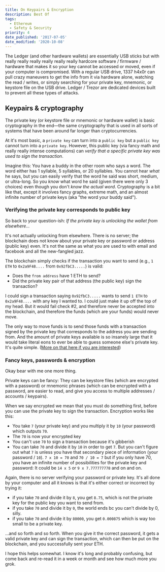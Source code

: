 ```yaml
---
title: On Keypairs & Encryption
description: Best Of
tags:
  - Ethereum
  - Safety & Security
priority: 4
date_published: '2017-07-05'
date_modified: '2020-10-08'
---
```


The Ledger (and other hardware wallets) are essentially USB sticks but with really really really really really really hardcore software / firmware / hardware that makes it so your key cannot be accessed or moved, even if your computer is compromised. With a regular USB drive, 1337 h4x0r can pull crazy maneuvers to get the info from it via hardware alone, watching the read / writes, or simply searching for your private key, mnemonic, or keystore file on the USB drive. Ledger / Trezor are dedicated devices built to prevent all these types of attacks.

## Keypairs & cryptography

The private key (or keystore file or mnemonic or hardware wallet) is basic cryptography in the end⁠—the same cryptography that is used in all sorts of systems that have been around far longer than cryptocurrencies.

At it's most basic, a `private key` can turn into a `public key` but a `public key` cannot turn into a `private key`. However, this public key (via fancy math and really really intense computations) can _verify that a specific private key was used to sign the transaction_.

Imagine this: You have a buddy in the other room who says a word. The word either has 1 syllable, 5 syllables, or 20 syllables. You cannot hear _what_ he says, but you can easily verify that the word he said was short, medium, or ultra-long. So you _know_ what word he said (given there were only 3 choices) even though you don't _know the actual word_. Cryptography is a bit like that, except it involves fancy graphs, extreme math, and an almost infinite number of private keys (aka "the word your buddy said").

### Verifying the private key corresponds to public key

So back to your question-ish: _If the private key is unlocking the wallet from elsewhere..._

It's not actually unlocking from elsewhere. There is no server; the blockchain does not know about your private key or password or address (public key) even. It's not the same as what you are used to with email and facebook and all the new-fangled jazz.

The blockchain simply checks if the transaction you want to send (e.g., `1 ETH` to `0x2a9F48....` from `0x92fbC3.....`) is valid:

- Does the `from address` have 1 ETH to send?
- Did the private key pair of that address (the public key) sign the transaction?

I could sign a transaction saying `0x92fbC3.....` wants to send `1 ETH` to `0x2a9F48....` with any key I wanted to. I could just make it up off the top of my head. But it would fail check #2, and therefore never be accepted into the blockchain, and therefore the funds (which are your funds) would never move.

The only way to move funds is to send those funds with a transaction signed by the private key that corresponds to the address you are sending from. And the amount of private keys available is so insanely large that it would take literal eons to ever be able to guess someone else's private key. It's quite simple. ([More on that here if you are interested](/staying-safe/couldnt-everybody-put-in-a-random-key-and-send-to-own-address))

### Fancy keys, passwords & encryption

Okay bear with me one more thing.

Private keys can be fancy: They can be keystore files (which are encrypted with a password) or mnemonic phrases (which can be encrypted with a password, are easier to read, and give you access to multiple addresses / accounts / keypairs).

When we say encrypted we mean that you must do something first, before you can use the private key to sign the transaction. Encryption works like this:

- You take `7` (your private key) and you multiply it by `10` (your password) which outputs `70`.
- The `70` is now your encrypted key
- You can't use `70` to sign a transaction because it's gibberish
- You can take `70` and divide it by `10` in order to get `7`. But you can't figure out what `7` is unless you have that secondary piece of information (your password / `10`). `7 x 10 = 70` and `70 / 10 = 7` but if you only have 70, you have an infinite number of possibilities for the private key and password: It could be `14 x 5` or `9 x 7.777777778` and on and on.

Again, there is no server verifying your password or private key. It's all done by your computer and all it knows is that it's either correct or incorrect by trying it:

- if you take `70` and divide it by `8`, you get `8.75`, which is not the private key for the public key you want to send from.
- if you take `70` and divide it by `0`, the world ends bc you can't divide by 0, silly.
- if you take `70` and divide it by `80000`, you get `0.000875` which is way too small to be a private key.

...and so forth and so forth. When you give it the correct password, it gets a valid private key and can sign the transaction, which can then be put on the blockchain, and you successfully sent your ETH.

I hope this helps somewhat. I know it's long and probably confusing, but come back and re-read it in a week or month and see how much more you grok.
